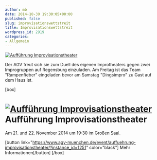 ```yaml
---
author: mb
date: 2014-10-30 19:30:05+00:00
published: false
slug: improvisationswettstreit
title: Improvisationswettstreit
wordpress_id: 2919
categories:
- Allgemein
---
```


[![Aufführung Improvisationstheater](https://www.agv-muenchen.de/wp-content/uploads/2014/10/Flyer_ImpromatchWISE-.jpg)](https://www.agv-muenchen.de/event/auffuehrung-improvisationstheater/?instance_id=1251)

Der AGV freut sich sie zum Duell des eigenen Improtheaters gegen zwei Improgruppen auf Regensburg einzuladen. Am Freitag ist das Team "Rampenfieber" eingeladen bevor am Samstag "Dingsimpro" zu Gast auf dem Haus ist.

[box]

# [![Aufführung Improvisationstheater](https://www.agv-muenchen.de/wp-content/uploads/2014/10/Flyer_ImpromatchWISE-.jpg)](https://www.agv-muenchen.de/event/auffuehrung-improvisationstheater/?instance_id=1251)Aufführung Improvisationstheater

Am 21. und 22. November 2014 um 19:30 im Großen Saal.

[button link="https://www.agv-muenchen.de/event/auffuehrung-improvisationstheater/?instance_id=1251" color="black"] Mehr Informationen[/button]
[/box]
